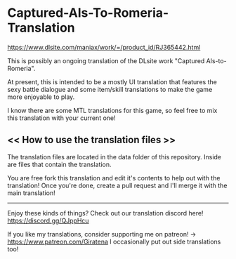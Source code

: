 # Captured-Als-To-Romeria-Translation
https://www.dlsite.com/maniax/work/=/product_id/RJ365442.html 

This is possibly an ongoing translation of the DLsite work "Captured Als-to-Romeria".

At present, this is intended to be a mostly UI translation that features the sexy battle dialogue
and some item/skill translations to make the game more enjoyable to play.

I know there are some MTL translations for this game, so feel free to mix this translation with
your current one!

<< How to use the translation files >>
-------------------------------------------
The translation files are located in the data folder of this repository. Inside are files that contain the translation.

You are free fork this translation and edit it's contents to help out with the translation! Once you're done, create a pull request and I'll merge it with the main translation!

-------------------------------------------
Enjoy these kinds of things? Check out our translation discord here! https://discord.gg/QJppHcu

If you like my translations, consider supporting me on patreon! -> https://www.patreon.com/Giratena
I occasionally put out side translations too!
